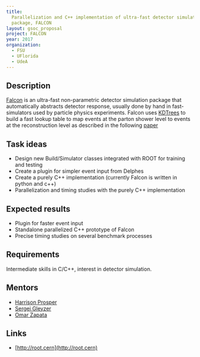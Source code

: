 ```yaml
---
title:
  Parallelization and C++ implementation of ultra-fast detector simulation
  package, FALCON
layout: gsoc_proposal
project: FALCON
year: 2017
organization:
  - FSU
  - UFlorida
  - UdeA
---
```


## Description

[Falcon](http://inspirehep.net/record/1456803) is an ultra-fast non-parametric
detector simulation package that automatically abstracts detector response,
usually done by hand in fast-simulators used by particle physics experiments.
Falcon uses [KDTrees](https://root.cern.ch/doc/v608/classTKDTreeBinning.html) to
build a fast lookup table to map events at the parton shower level to events at
the reconstruction level as described in the following
[paper](http://inspirehep.net/record/1456803)

## Task ideas

- Design new Build/Simulator classes integrated with ROOT for training and
  testing
- Create a plugin for simpler event input from Delphes
- Create a purely C++ implementation (currently Falcon is written in python and
  c++)
- Parallelization and timing studies with the purely C++ implementation

## Expected results

- Plugin for faster event input
- Standalone parallelized C++ prototype of Falcon
- Precise timing studies on several benchmark processes

## Requirements

Intermediate skills in C/C++, interest in detector simulation.

## Mentors

- [Harrison Prosper](mailto:harry@hep.fsu.edu)
- [Sergei Gleyzer](mailto:Sergei.Gleyzer@cern.ch)
- [Omar Zapata](mailto:Omar.Zapata@cern.ch)

## Links

- [http://root.cern](http://root.cern)
